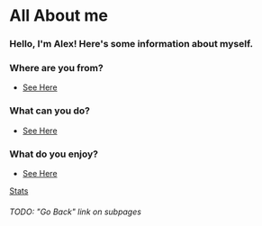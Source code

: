 # All About me

### Hello, I'm Alex! Here's some information about myself.

### Where are you from?
* [See Here](https://github.com/broken-admin/broken-admin/blob/master/where.md)

### What can you do? 
* [See Here](https://github.com/broken-admin/broken-admin/blob/master/skills.md)

### What do you enjoy?
* [See Here](https://github.com/broken-admin/broken-admin/blob/master/hobbies.md)

[Stats](https://github-readme-stats.vercel.app/api?username=broken-admin&show_icons=true&theme=dark&count_private=false)

###### TODO: "Go Back" link on subpages
